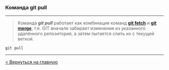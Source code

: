 ### Команда **git pull**

---
> Команда ***git pull*** работает как комбинация команд [**git fetch**](./fetch.md) и [**git merge**](./merge.md), т.е. GIT вначале забирает изменения из указанного удалённого репозитория, а затем пытается слить их с текущей веткой.

```bush=
git pull
```
---
[< Вернуться на главную](./readme.md)